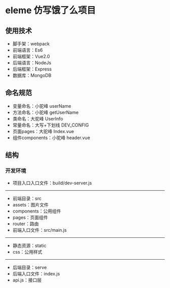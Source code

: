 # eleme 仿写饿了么项目

## 使用技术

* 脚手架：webpack
* 前端语言：Es6
* 前端框架：Vue2.0
* 后端语言：NodeJs
* 后端框架：Express
* 数据库：MongoDB

## 命名规范

* 变量命名：小驼峰 userName
* 方法命名：小驼峰 getUserName
* 类命名：大驼峰 UserInfo
* 常量命名：大写+下划线 DEV_CONFIG
* 页面pages：大驼峰 Index.vue
* 组件components：小驼峰 header.vue

## 结构

### 开发环境

* 项目入口入口文件：build/dev-server.js
---
* 前端目录：src
* assets：图片文件
* components：公用组件
* pages：页面组件
* router：路由
* 前端入口文件：src/main.js
---
* 静态资源：static
* css：公用样式
---
* 后端目录：serve
* 后端入口文件：index.js
* api.js：接口层

